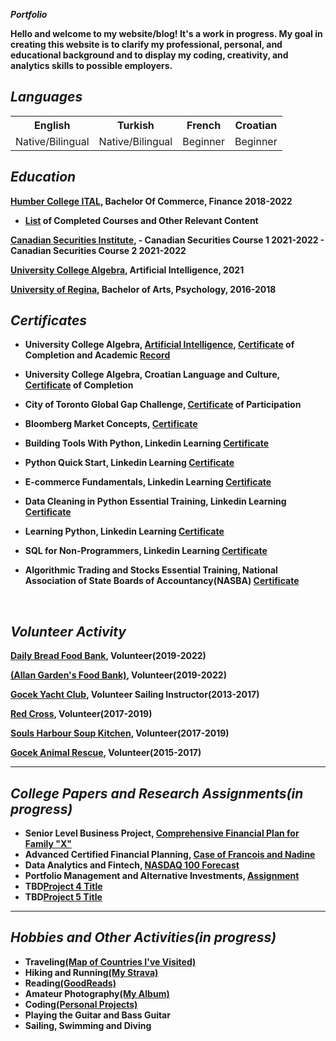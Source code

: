  
 ***Portfolio***
   
  **Hello and welcome to my website/blog! It's a work in progress. My goal in creating this website is to clarify my professional, personal, and educational background and to display my coding, creativity, and analytics skills to possible employers.** 

## ***Languages***
<table>
<tr>
      <th>English</th>
      <th>Turkish</th>
      <th>French</th>
      <th>Croatian</th>
  </tr>
  <tr>
    <td>Native/Bilingual</td>
    <td>Native/Bilingual</td>
    <td>Beginner</td>
    <td>Beginner</td>
  </tr>
</table>

## ***Education***
**[Humber College ITAL](https://business.humber.ca/programs/finance.html), Bachelor Of Commerce, Finance 2018-2022**

   - **[List]() of Completed Courses and Other Relevant Content**

**[Canadian Securities Institute](https://www.csi.ca/student/en_ca/courses/csi/csc.xhtml?gclid=CjwKCAjwt7SWBhAnEiwAx8ZLarnKsz6Vu9POjZJNIshu1uSnUF5YXRNr6k0dqhPKuCs13GuxZd1RBRoCjnUQAvD_BwE), 
      - Canadian Securities Course 1 2021-2022
      - Canadian Securities Course 2 2021-2022**
<br>

**[University College Algebra](https://www.algebra.hr/visoko-uciliste/en/studij/graduate-professional-program/data-science/), Artificial Intelligence, 2021**
<br>

**[University of Regina](https://www.uregina.ca/), Bachelor of Arts, Psychology, 2016-2018**

## ***Certificates***

- **University College Algebra, [Artificial Intelligence](https://www.algebra.hr/international-school/summer-school/courses/artificial-intelligence/), [Certificate](images/CertificateArtificialIntelligenceErenWeatheraldSengul.pdf) of Completion and Academic [Record](images/AcademicRecord–ErenWeatherald-Sengul.pdf)**

- **University College Algebra, Croatian Language and Culture, [Certificate](/images/CertificateCroatianLanguage&Culture-ErenWeatherald-Sengul.pdf) of Completion**

- **City of Toronto Global Gap Challenge, [Certificate](/images/GlobalSystemsGapChallenge.pdf) of Participation**

- **Bloomberg Market Concepts, [Certificate](/images/certificate_of_completion.pdf)**

- **Building Tools With Python, Linkedin Learning [Certificate](https://www.linkedin.com/learning/certificates/0bc0144c2cb57eba40352389de90969791105a018b9a1cc1cfa07d780093740c?u=2218586)**

- **Python Quick Start, Linkedin Learning [Certificate](https://www.linkedin.com/learning/certificates/566925e9c0d453f16824dea57651de9ca8e0b5448350246e2f9ae1736a254bd1?u=2218586)**

- **E-commerce Fundamentals, Linkedin Learning [Certificate](https://www.linkedin.com/learning/certificates/a8a96609b9dc9cbc9ae8a4b89af7a2c492e8fdd8133b267e798c95c13a528621?u=2218586)**

- **Data Cleaning in Python Essential Training, Linkedin Learning [Certificate](https://www.linkedin.com/learning/certificates/cf37bfb34cfba6b0c34d6be51f4b3f9062e503d4253f1d26ce0d3da9917b9beb?u=2218586https://www.linkedin.com/learning/certificates/cf37bfb34cfba6b0c34d6be51f4b3f9062e503d4253f1d26ce0d3da9917b9beb?trk=share_certificate)**

- **Learning Python, Linkedin Learning [Certificate](https://www.linkedin.com/learning/certificates/4af637f80c3afb98cd9c4c6d2626b2fbf93fc0cf1920ce9f38820379d6a6cc13?u=2218586)**

- **SQL for Non-Programmers, Linkedin Learning [Certificate](https://www.linkedin.com/learning/certificates/50b44e14ed21be72a6be4fc6a7200025a2e52af0ed1487046976c0669f56b971?u=2218586)**

- **Algorithmic Trading and Stocks Essential Training, National Association of State Boards of Accountancy(NASBA) [Certificate](https://www.linkedin.com/learning/certificates/81e31eae70d1618b0ae652016c3f17245466335b2c9e32ddc08c9fa5f182a1d5?u=2218586)**

<br>

## ***Volunteer Activity***

**[Daily Bread Food Bank](https://www.dailybread.ca/), Volunteer(2019-2022)**

**[(Allan Garden's Food Bank)](https://allangardensfoodbank.net/), Volunteer(2019-2022)**

**[Gocek Yacht Club](https://www.gocekyachtclub.org/en/Home), Volunteer Sailing Instructor(2013-2017)**

**[Red Cross](https://www.redcross.ca/), Volunteer(2017-2019)**

**[Souls Harbour Soup Kitchen](https://www.shrmsk.com/), Volunteer(2017-2019)**

**[Gocek Animal Rescue](http://www.gocekanimalrescue.com/), Volunteer(2015-2017)**

---

## ***College Papers and Research Assignments(in progress)***

- **Senior Level Business Project, [Comprehensive Financial Plan for Family "X"]()**
- **Advanced Certified Financial Planning, [Case of Francois and Nadine]()**
- **Data Analytics and Fintech, [NASDAQ 100 Forecast]()**
- **Portfolio Management and Alternative Investments, [Assignment]()**
- **TBD[Project 4 Title]()**
- **TBD[Project 5 Title]()**

---

## ***Hobbies and Other Activities(in progress)***

- **Traveling[(Map of Countries I've Visited)](https://www.amcharts.com/visited_countries/?i=62cdde50dff7d&cc=AL%2CBE%2CBG%2CHR%2CCY%2CDK%2CFR%2CDE%2CGR%2CIT%2CLU%2CME%2CPT%2CRS%2CTR%2CGB%2CVA%2CCA%2CUS#AL,BE,BG,HR,CY,DK,FR,DE,GR,IT,LU,ME,PT,RS,TR,GB,VA,CA,US)**
- **Hiking and Running[(My Strava)]()**
- **Reading[(GoodReads)]()**
- **Amateur Photography[(My Album)]()**
- **Coding[(Personal Projects)]()**
- **Playing the Guitar and Bass Guitar**
- **Sailing, Swimming and Diving**
